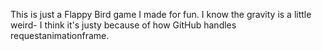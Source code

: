 This is just a Flappy Bird game I made for fun.
I know the gravity is a little weird- I think it's justy because of how GitHub handles requestanimationframe.
